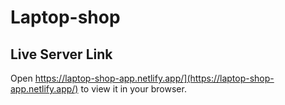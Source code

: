 # Laptop-shop

## Live Server Link

Open https://laptop-shop-app.netlify.app/](https://laptop-shop-app.netlify.app/) to view it in your browser.